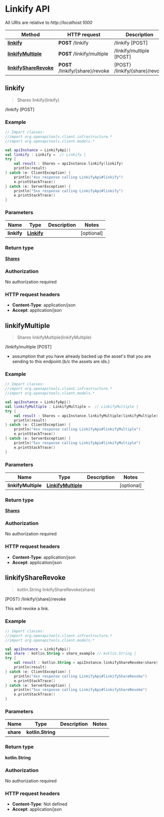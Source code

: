 # Linkify API

All URIs are relative to *http://localhost:1000*

Method | HTTP request | Description
------------- | ------------- | -------------
[**linkify**](LinkifyApi.md#linkify) | **POST** /linkify | /linkify [POST]
[**linkifyMultiple**](LinkifyApi.md#linkifyMultiple) | **POST** /linkify/multiple | /linkify/multiple [POST]
[**linkifyShareRevoke**](LinkifyApi.md#linkifyShareRevoke) | **POST** /linkify/\{share\}/revoke | [POST} /linkify/\{share\}/revoke


<a id="linkify"></a>
## **linkify**
> Shares linkify(linkify)

/linkify [POST]



### Example
```kotlin
// Import classes:
//import org.openapitools.client.infrastructure.*
//import org.openapitools.client.models.*

val apiInstance = LinkifyApi()
val linkify : Linkify =  // Linkify | 
try {
    val result : Shares = apiInstance.linkify(linkify)
    println(result)
} catch (e: ClientException) {
    println("4xx response calling LinkifyApi#linkify")
    e.printStackTrace()
} catch (e: ServerException) {
    println("5xx response calling LinkifyApi#linkify")
    e.printStackTrace()
}
```

### Parameters

Name | Type | Description  | Notes
------------- | ------------- | ------------- | -------------
 **linkify** | [**Linkify**](Linkify.md)|  | [optional]

### Return type

[**Shares**](Shares.md)

### Authorization

No authorization required

### HTTP request headers

 - **Content-Type**: application/json
 - **Accept**: application/json

<a id="linkifyMultiple"></a>
## **linkifyMultiple**
> Shares linkifyMultiple(linkifyMultiple)

/linkify/multiple [POST]

- assumption that you have already backed up the asset&#39;s that you are sending to this endpoint.(b/c the assets are ids.)

### Example
```kotlin
// Import classes:
//import org.openapitools.client.infrastructure.*
//import org.openapitools.client.models.*

val apiInstance = LinkifyApi()
val linkifyMultiple : LinkifyMultiple =  // LinkifyMultiple | 
try {
    val result : Shares = apiInstance.linkifyMultiple(linkifyMultiple)
    println(result)
} catch (e: ClientException) {
    println("4xx response calling LinkifyApi#linkifyMultiple")
    e.printStackTrace()
} catch (e: ServerException) {
    println("5xx response calling LinkifyApi#linkifyMultiple")
    e.printStackTrace()
}
```

### Parameters

Name | Type | Description  | Notes
------------- | ------------- | ------------- | -------------
 **linkifyMultiple** | [**LinkifyMultiple**](LinkifyMultiple.md)|  | [optional]

### Return type

[**Shares**](Shares.md)

### Authorization

No authorization required

### HTTP request headers

 - **Content-Type**: application/json
 - **Accept**: application/json

<a id="linkifyShareRevoke"></a>
## **linkifyShareRevoke**
> kotlin.String linkifyShareRevoke(share)

[POST} /linkify/\{share\}/revoke

This will revoke a link.

### Example
```kotlin
// Import classes:
//import org.openapitools.client.infrastructure.*
//import org.openapitools.client.models.*

val apiInstance = LinkifyApi()
val share : kotlin.String = share_example // kotlin.String | 
try {
    val result : kotlin.String = apiInstance.linkifyShareRevoke(share)
    println(result)
} catch (e: ClientException) {
    println("4xx response calling LinkifyApi#linkifyShareRevoke")
    e.printStackTrace()
} catch (e: ServerException) {
    println("5xx response calling LinkifyApi#linkifyShareRevoke")
    e.printStackTrace()
}
```

### Parameters

Name | Type | Description  | Notes
------------- | ------------- | ------------- | -------------
 **share** | **kotlin.String**|  |

### Return type

**kotlin.String**

### Authorization

No authorization required

### HTTP request headers

 - **Content-Type**: Not defined
 - **Accept**: application/json

